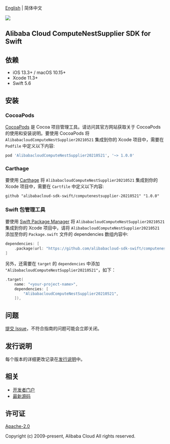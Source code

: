 [English](README.md) | 简体中文

![](https://aliyunsdk-pages.alicdn.com/icons/AlibabaCloud.svg)

## Alibaba Cloud ComputeNestSupplier SDK for Swift

## 依赖

- iOS 13.3+ / macOS 10.15+
- Xcode 11.3+
- Swift 5.6

## 安装

### CocoaPods

[CocoaPods](https://cocoapods.org) 是 Cocoa 项目管理工具。请访问其官方网站获取关于 CocoaPods 的使用和安装说明。要使用 CocoaPods 将 `AlibabacloudComputeNestSupplier20210521` 集成到你的 Xcode 项目中，需要在 `Podfile` 中定义以下内容:

```ruby
pod 'AlibabacloudComputeNestSupplier20210521', '~> 1.0.0'
```

### Carthage

要使用 [Carthage](https://github.com/Carthage/Carthage) 将 `AlibabacloudComputeNestSupplier20210521` 集成到你的 Xcode 项目中，需要在 `Cartfile` 中定义以下内容:

```ogdl
github "alibabacloud-sdk-swift/computenestsupplier-20210521" "1.0.0"
```

### Swift 包管理工具

要使用 [Swift Package Manager](https://swift.org/package-manager/) 将 `AlibabacloudComputeNestSupplier20210521` 集成到你的 Xcode 项目中，请将 `AlibabacloudComputeNestSupplier20210521` 添加至你的 `Package.swift` 文件的 dependencies 数组内容中:

```swift
dependencies: [
    .package(url: "https://github.com/alibabacloud-sdk-swift/computenestsupplier-20210521.git", from: "1.0.0")
]
```

另外，还需要在 `target` 的 `dependencies` 中添加 `"AlibabacloudComputeNestSupplier20210521"`，如下：

```swift
.target(
    name: "<your-project-name>",
    dependencies: [
        "AlibabacloudComputeNestSupplier20210521",
    ]),
```

## 问题

[提交 Issue](https://github.com/alibabacloud-sdk-swift/computenestsupplier-20210521/issues/new)，不符合指南的问题可能会立即关闭。

## 发行说明

每个版本的详细更改记录在[发行说明](./ChangeLog.txt)中。

## 相关

* [开发者门户](https://next.api.aliyun.com/home)
* [最新源码](https://github.com/alibabacloud-sdk-swift/computenestsupplier-20210521)

## 许可证

[Apache-2.0](http://www.apache.org/licenses/LICENSE-2.0)

Copyright (c) 2009-present, Alibaba Cloud All rights reserved.
